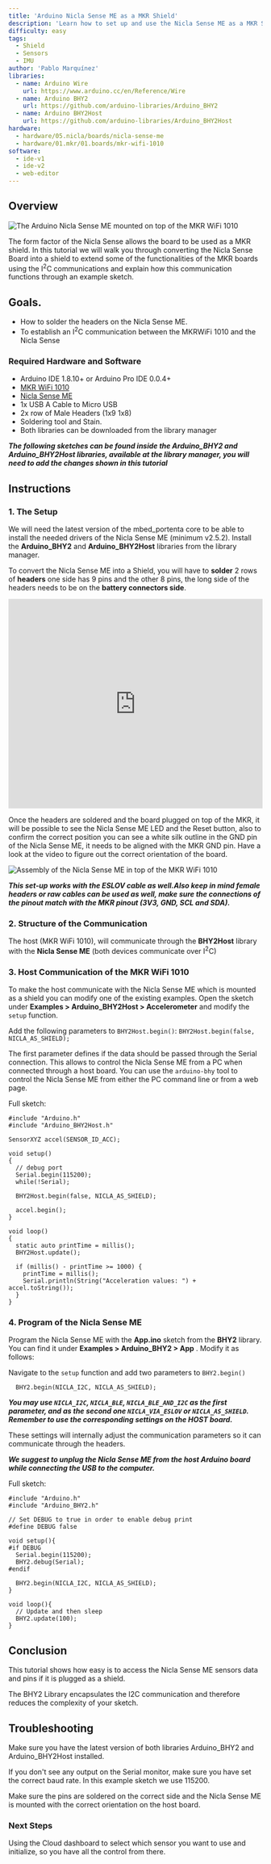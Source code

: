 ```yaml
---
title: 'Arduino Nicla Sense ME as a MKR Shield'
description: 'Learn how to set up and use the Nicla Sense ME as a MKR Shield'
difficulty: easy
tags:
  - Shield
  - Sensors
  - IMU
author: 'Pablo Marquínez'
libraries:
  - name: Arduino Wire
    url: https://www.arduino.cc/en/Reference/Wire
  - name: Arduino BHY2
    url: https://github.com/arduino-libraries/Arduino_BHY2
  - name: Arduino BHY2Host
    url: https://github.com/arduino-libraries/Arduino_BHY2Host
hardware:
  - hardware/05.nicla/boards/nicla-sense-me
  - hardware/01.mkr/01.boards/mkr-wifi-1010
software:
  - ide-v1
  - ide-v2
  - web-editor
---
```


## Overview

![The Arduino Nicla Sense ME mounted on top of the MKR WiFi 1010](assets/hero.png)

The form factor of the Nicla Sense allows the board to be used as a MKR shield. In this tutorial we will walk you through converting the Nicla Sense Board into a shield to extend some of the functionalities of the MKR boards using the I<sup>2</sup>C communications and explain how this communication functions through an example sketch. 

## Goals.

-   How to solder the headers on the Nicla Sense ME.
-   To establish an I<sup>2</sup>C communication between the MKRWiFi 1010 and the Nicla Sense  

### Required Hardware and Software

- Arduino IDE 1.8.10+  or Arduino Pro IDE 0.0.4+
- [MKR WiFi 1010](https://store.arduino.cc/arduino-mkr-wifi-1010)
- [Nicla Sense ME](https://store.arduino.cc/products/nicla-sense-me)
- 1x USB A Cable to Micro USB
- 2x row of Male Headers (1x9 1x8)
- Soldering tool and  Stain.
- Both libraries can be downloaded from the library manager


***The following sketches can be found inside the Arduino_BHY2 and Arduino_BHY2Host libraries, available at the library manager, you will need to add the changes shown in this tutorial***

## Instructions

### 1. The Setup
We will need the latest version of the mbed_portenta core to be able to install the needed drivers of the Nicla Sense ME (minimum v2.5.2). Install the **Arduino_BHY2** and **Arduino_BHY2Host** libraries from the library manager.

To convert the Nicla Sense ME into a Shield, you will have to **solder** 2 rows of **headers** one side has 9 pins and the other 8 pins, the long side of the headers needs to be on the **battery connectors side**.

<iframe width="100%" height="415" src="https://www.youtube.com/embed/3XwwYb5yFLk" title="YouTube video player" frameborder="0" allow="accelerometer; autoplay; clipboard-write; encrypted-media; gyroscope; picture-in-picture" allowfullscreen></iframe>

Once the headers are soldered and the board plugged on top of the MKR, it will be possible to see the Nicla Sense ME LED and the Reset button, also to confirm the correct position you can see a white silk outline in the GND pin of the Nicla Sense ME, it needs to be aligned with the MKR GND pin. Have a look at the video to figure out the correct orientation of the board.


![Assembly of the Nicla Sense ME in top of the MKR WiFi 1010](assets/NiclaSenseME-MKR-Shield.gif)

***This set-up works with the ESLOV cable as well.Also keep in mind female headers or raw cables can be used as well, make sure the connections of the pinout match with the MKR pinout (3V3, GND, SCL and SDA).***

### 2. Structure of the Communication
The host (MKR WiFi 1010), will communicate through the **BHY2Host** library with the **Nicla Sense ME** (both devices communicate over I<sup>2</sup>C)

### 3. Host Communication of the MKR WiFi 1010

To make the host communicate with the Nicla Sense ME which is mounted as a shield you can modify one of the existing examples. Open the sketch under **Examples > Arduino_BHY2Host > Accelerometer** and modify the `setup` function.

Add the following parameters to `BHY2Host.begin()`: `BHY2Host.begin(false, NICLA_AS_SHIELD);`

The first parameter defines if the data should be passed through the Serial connection. This allows to control the Nicla Sense ME from a PC when connected through a host board. You can use the `arduino-bhy` tool to control the Nicla Sense ME from either the PC command line or from a web page.

Full sketch:

```arduino
#include "Arduino.h"
#include "Arduino_BHY2Host.h"

SensorXYZ accel(SENSOR_ID_ACC);

void setup()
{
  // debug port
  Serial.begin(115200);
  while(!Serial);

  BHY2Host.begin(false, NICLA_AS_SHIELD);

  accel.begin();
}

void loop()
{
  static auto printTime = millis();
  BHY2Host.update();

  if (millis() - printTime >= 1000) {
    printTime = millis();
    Serial.println(String("Acceleration values: ") + accel.toString());
  }
}
```

### 4. Program of the Nicla Sense ME

Program the Nicla Sense ME with the **App.ino** sketch from the **BHY2** library. You can find it under **Examples > Arduino_BHY2 > App** . Modify it as follows:


Navigate to the `setup` function and add two parameters to `BHY2.begin()`


```arduino
  BHY2.begin(NICLA_I2C, NICLA_AS_SHIELD);
```

***You may use `NICLA_I2C`, `NICLA_BLE`, `NICLA_BLE_AND_I2C` as the first parameter, and as the second one `NICLA_VIA_ESLOV` or `NICLA_AS_SHIELD`. Remember to use the corresponding settings on the HOST board.***


These settings will internally adjust the communication parameters so it can communicate through the headers.


***We suggest to unplug the Nicla Sense ME from the host Arduino board while connecting the USB to the computer.***

Full sketch:

```arduino
#include "Arduino.h"
#include "Arduino_BHY2.h"

// Set DEBUG to true in order to enable debug print
#define DEBUG false

void setup(){
#if DEBUG
  Serial.begin(115200);
  BHY2.debug(Serial);
#endif

  BHY2.begin(NICLA_I2C, NICLA_AS_SHIELD);
}

void loop(){
  // Update and then sleep
  BHY2.update(100);
}
```


## Conclusion
This tutorial shows how easy is to access the Nicla Sense ME sensors data and pins if it is plugged as a shield.

The BHY2 Library encapsulates the I2C communication and therefore reduces the complexity of your sketch.


## Troubleshooting
Make sure you have the latest version of both libraries Arduino_BHY2 and Arduino_BHY2Host installed.


If you don't see any output on the Serial monitor, make sure you have set the correct baud rate. In this example sketch we use 115200.


Make sure the pins are soldered on the correct side and the Nicla Sense ME is mounted with the correct orientation on the host board.


### Next Steps

Using the Cloud dashboard to select which sensor you want to use and initialize, so you have all the control from there.
